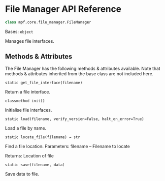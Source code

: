 # File Manager API Reference

``` python
class mpf.core.file_manager.FileManager
```

Bases: `object`

Manages file interfaces.

## Methods & Attributes

The File Manager has the following methods & attributes available. Note that methods & attributes inherited from the base class are not included here.

`static get_file_interface(filename)`

Return a file interface.

`classmethod init()`

Initialise file interfaces.

`static load(filename, verify_version=False, halt_on_error=True)`

Load a file by name.

`static locate_file(filename) → str`

Find a file location.
Parameters:	filename – Filename to locate

Returns: Location of file

`static save(filename, data)`

Save data to file.
